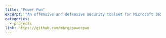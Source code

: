 ```yaml
---
title: "Power Pwn"
excerpt: "An offensive and defensive security toolset for Microsoft 365 focused on Power Platform"
categories:
  - projects
link: https://github.com/mbrg/powerpwn
---
```

